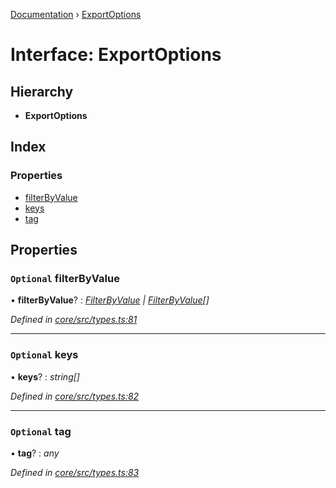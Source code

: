 [Documentation](../README.md) › [ExportOptions](exportoptions.md)

# Interface: ExportOptions

## Hierarchy

* **ExportOptions**

## Index

### Properties

* [filterByValue](exportoptions.md#optional-filterbyvalue)
* [keys](exportoptions.md#optional-keys)
* [tag](exportoptions.md#optional-tag)

## Properties

### `Optional` filterByValue

• **filterByValue**? : *[FilterByValue](../README.md#filterbyvalue) | [FilterByValue](../README.md#filterbyvalue)[]*

*Defined in [core/src/types.ts:81](https://github.com/badbatch/cachemap/blob/f503e0e/packages/core/src/types.ts#L81)*

___

### `Optional` keys

• **keys**? : *string[]*

*Defined in [core/src/types.ts:82](https://github.com/badbatch/cachemap/blob/f503e0e/packages/core/src/types.ts#L82)*

___

### `Optional` tag

• **tag**? : *any*

*Defined in [core/src/types.ts:83](https://github.com/badbatch/cachemap/blob/f503e0e/packages/core/src/types.ts#L83)*

